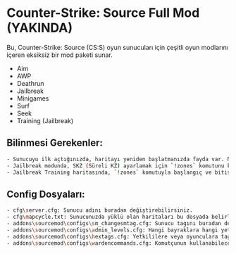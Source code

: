 # Counter-Strike: Source Full Mod (YAKINDA)

Bu, Counter-Strike: Source (CS:S) oyun sunucuları için çeşitli oyun modlarını içeren eksiksiz bir mod paketi sunar.

- Aim
- AWP
- Deathrun
- Jailbreak
- Minigames
- Surf
- Seek
- Training (Jailbreak)

## Bilinmesi Gerekenler:
```sh
- Sunucuyu ilk açtığınızda, haritayı yeniden başlatmanızda fayda var. Nadir de olsa, bazı pluginler düzgün yüklenmeyebilir.
- Jailbreak modunda, SKZ (Süreli KZ) ayarlamak için `!zones` komutunu kullanarak SKZ adında bir bölge oluşturabilirsiniz. Daha fazla SKZ için (SKZ1, SKZ2) şeklinde bölge oluşturabilirsiniz.
- Jailbreak Training haritasında, `!zones` komutuyla başlangıç ve bitiş noktalarını belirleyebilirsiniz. Ayrıca, `!saveruns` ve `!savezones` komutları ile bölge kayıtları yapabilirsiniz.
```

## **Config Dosyaları:**

```sh
- cfg\server.cfg: Sunucu adını buradan değiştirebilirsiniz.
- cfg\mapcycle.txt: Sunucunuzda yüklü olan haritaları bu dosyada belirleyebilirsiniz.
- addons\sourcemod\configs\sm_changesmtag.cfg: Sunucu tagını buradan değiştirebilirsiniz.
- addons\sourcemod\configs\admin_levels.cfg: Hangi bayraklara hangi yetkilerin atandığını bu dosyada öğrenebilirsiniz.
- addons\sourcemod\configs\hextags.cfg: Yetkililere veya oyunculara tag atamak için bu dosyayı kullanabilirsiniz.
- addons\sourcemod\configs\wardencommands.cfg: Komutçunun kullanabileceği komutları bu dosyaya ekleyebilirsiniz.
```
